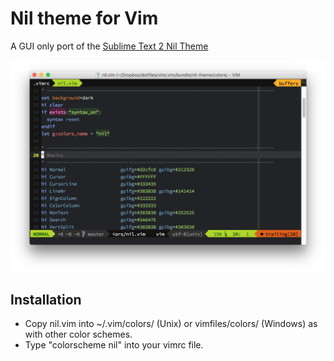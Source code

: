 # Nil theme for Vim

A GUI only port of the [Sublime Text 2 Nil Theme](https://github.com/nilium/st2-nil-theme)

![nil theme screenshot](https://github.com/0ui/nil-theme/raw/master/nil-theme-screenshot.png)

## Installation

- Copy nil.vim into ~/.vim/colors/ (Unix) or vimfiles/colors/ (Windows) as with other color schemes.
- Type "colorscheme nil" into your vimrc file.
